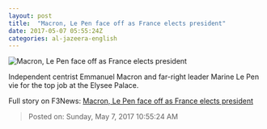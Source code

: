 ```yaml
---
layout: post
title:  "Macron, Le Pen face off as France elects president"
date: 2017-05-07 05:55:24Z
categories: al-jazeera-english
---
```


![Macron, Le Pen face off as France elects president](http://www.aljazeera.com/mritems/Images/2017/5/7/3126cf60e0334cc493e9012ccfbbef22_18.jpg)

Independent centrist Emmanuel Macron and far-right leader Marine Le Pen vie for the top job at the Elysee Palace.


Full story on F3News: [Macron, Le Pen face off as France elects president](http://www.f3nws.com/n/ZnmEh)

> Posted on: Sunday, May 7, 2017 10:55:24 AM

